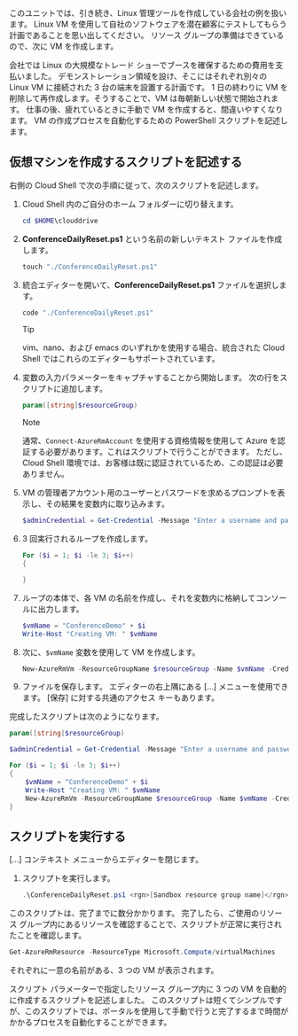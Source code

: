 このユニットでは、引き続き、Linux 管理ツールを作成している会社の例を扱います。 Linux VM を使用して自社のソフトウェアを潜在顧客にテストしてもらう計画であることを思い出してください。 リソース グループの準備はできているので、次に VM を作成します。

会社では Linux の大規模なトレード ショーでブースを確保するための費用を支払いました。 デモンストレーション領域を設け、そこにはそれぞれ別々の Linux VM に接続された 3 台の端末を設置する計画です。 1 日の終わりに VM を削除して再作成します。そうすることで、VM は毎朝新しい状態で開始されます。 仕事の後、疲れているときに手動で VM を作成すると、間違いやすくなります。 VM の作成プロセスを自動化するための PowerShell スクリプトを記述します。

## <a name="write-a-script-that-creates-virtual-machines"></a>仮想マシンを作成するスクリプトを記述する

右側の Cloud Shell で次の手順に従って、次のスクリプトを記述します。

1. Cloud Shell 内のご自分のホーム フォルダーに切り替えます。

    ```powershell
    cd $HOME\clouddrive
    ```

1. **ConferenceDailyReset.ps1** という名前の新しいテキスト ファイルを作成します。

    ```powershell
    touch "./ConferenceDailyReset.ps1"
    ```

1. 統合エディターを開いて、**ConferenceDailyReset.ps1** ファイルを選択します。

    ```powershell
    code "./ConferenceDailyReset.ps1"
    ```
    > [!TIP]
    > vim、nano、および emacs のいずれかを使用する場合、統合された Cloud Shell ではこれらのエディターもサポートされています。

1. 変数の入力パラメーターをキャプチャすることから開始します。 次の行をスクリプトに追加します。

    ```powershell
    param([string]$resourceGroup)
    ```

    > [!NOTE]
    > 通常、`Connect-AzureRmAccount` を使用する資格情報を使用して Azure を認証する必要があります。これはスクリプトで行うことができます。 ただし、Cloud Shell 環境では、お客様は既に認証されているため、この認証は必要ありません。

1. VM の管理者アカウント用のユーザーとパスワードを求めるプロンプトを表示し、その結果を変数内に取り込みます。

    ```powershell
    $adminCredential = Get-Credential -Message "Enter a username and password for the VM administrator."
    ```

1. 3 回実行されるループを作成します。

    ```powershell
    For ($i = 1; $i -le 3; $i++) 
    {

    }
    ```

1. ループの本体で、各 VM の名前を作成し、それを変数内に格納してコンソールに出力します。

    ```powershell
    $vmName = "ConferenceDemo" + $i
    Write-Host "Creating VM: " $vmName
    ```

1. 次に、`$vmName` 変数を使用して VM を作成します。

   ```powershell
   New-AzureRmVm -ResourceGroupName $resourceGroup -Name $vmName -Credential $adminCredential -Image UbuntuLTS
   ```

1. ファイルを保存します。 エディターの右上隅にある [...] メニューを使用できます。 [保存] に対する共通のアクセス キーもあります。

完成したスクリプトは次のようになります。

```powershell
param([string]$resourceGroup)

$adminCredential = Get-Credential -Message "Enter a username and password for the VM administrator."

For ($i = 1; $i -le 3; $i++)
{
    $vmName = "ConferenceDemo" + $i
    Write-Host "Creating VM: " $vmName
    New-AzureRmVm -ResourceGroupName $resourceGroup -Name $vmName -Credential $adminCredential -Image UbuntuLTS
}
```

## <a name="execute-the-script"></a>スクリプトを実行する

[...] コンテキスト メニューからエディターを閉じます。

1. スクリプトを実行します。

    ```powershell
    .\ConferenceDailyReset.ps1 <rgn>[Sandbox resource group name]</rgn>
    ```
    
このスクリプトは、完了までに数分かかります。 完了したら、ご使用のリソース グループ内にあるリソースを確認することで、スクリプトが正常に実行されたことを確認します。

```powershell
Get-AzureRmResource -ResourceType Microsoft.Compute/virtualMachines
```

それぞれに一意の名前がある、3 つの VM が表示されます。

スクリプト パラメーターで指定したリソース グループ内に 3 つの VM を自動的に作成するスクリプトを記述しました。 このスクリプトは短くてシンプルですが、このスクリプトでは、ポータルを使用して手動で行うと完了するまで時間がかかるプロセスを自動化することができます。